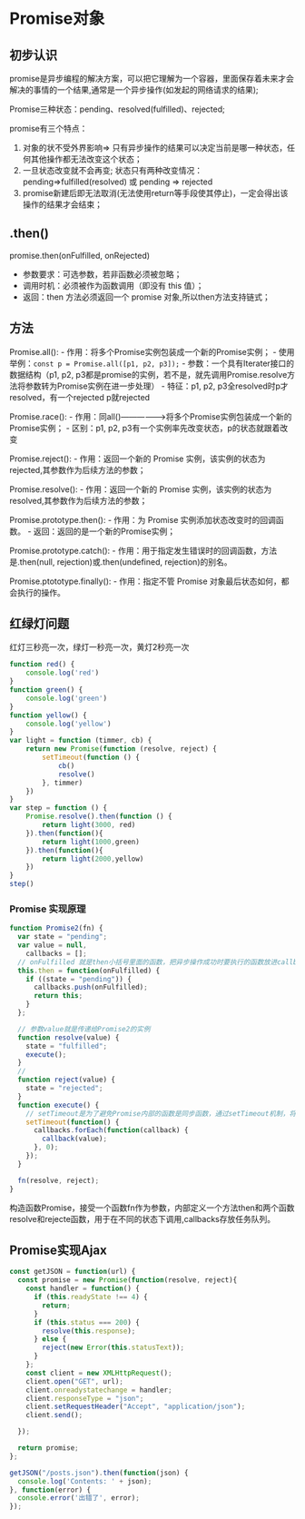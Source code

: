 # Promise对象


## 初步认识

promise是异步编程的解决方案，可以把它理解为一个容器，里面保存着未来才会解决的事情的一个结果,通常是一个异步操作(如发起的网络请求的结果);


Promise三种状态：pending、resolved(fulfilled)、rejected;

promise有三个特点：
1. 对象的状不受外界影响=> 只有异步操作的结果可以决定当前是哪一种状态，任何其他操作都无法改变这个状态；
2. 一旦状态改变就不会再变; 状态只有两种改变情况：pending=>fulfilled(resolved) 或 pending => rejected
3. promise新建后即无法取消(无法使用return等手段使其停止)，一定会得出该操作的结果才会结束；



<!--  -->
<!-- ### 基本用法 -->
<!--  -->
<!-- ## 目标:⭐ -->
<!-- - 理解 Promise 原理，能手动实现 Promise 源码; -->
<!-- - 弄懂 Generator 是如何实现异步编程的，即 Promise 与 Generator 与 async 之间的关系; -->
<!-- - 掌握co的实现方式，能自己实现 co ( Generator 函数的自动执行 ) 的代码; -->


## .then()

promise.then(onFulfilled, onRejected)
 
- 参数要求：可选参数，若非函数必须被忽略；
- 调用时机：必须被作为函数调用（即没有 this 值）；
- 返回：then 方法必须返回一个 promise 对象,所以then方法支持链式；



## 方法
Promise.all():
    - 作用：将多个Promise实例包装成一个新的Promise实例；
    - 使用举例：`const p = Promise.all([p1, p2, p3]);`
    - 参数：一个具有Iterater接口的数据结构（p1, p2, p3都是promise的实例，若不是，就先调用Promise.resolve方法将参数转为Promise实例在进一步处理）
    - 特征：p1, p2, p3全resolved时p才resolved，有一个rejected p就rejected

Promise.race():
    - 作用：同all()——————>将多个Promise实例包装成一个新的Promise实例；
    - 区别：p1, p2, p3有一个实例率先改变状态，p的状态就跟着改变


Promise.reject():
    - 作用：返回一个新的 Promise 实例，该实例的状态为rejected,其参数作为后续方法的参数；


Promise.resolve():
    - 作用：返回一个新的 Promise 实例，该实例的状态为resolved,其参数作为后续方法的参数；


Promise.prototype.then():
    - 作用：为 Promise 实例添加状态改变时的回调函数。
    - 返回：返回的是一个新的Promise实例；


Promise.prototype.catch():
    - 作用：用于指定发生错误时的回调函数，方法是.then(null, rejection)或.then(undefined, rejection)的别名。


Promise.ptototype.finally():
    - 作用：指定不管 Promise 对象最后状态如何，都会执行的操作。


## 红绿灯问题

红灯三秒亮一次，绿灯一秒亮一次，黄灯2秒亮一次


```javascript       
function red() {
    console.log('red')
}
function green() {
    console.log('green')
}
function yellow() {
    console.log('yellow')
}
var light = function (timmer, cb) {
    return new Promise(function (resolve, reject) {
        setTimeout(function () {
            cb()
            resolve()
        }, timmer)
    })
}
var step = function () {
    Promise.resolve().then(function () {
        return light(3000, red)
    }).then(function(){
        return light(1000,green)
    }).then(function(){
        return light(2000,yellow)
    })
}
step()
```



### Promise 实现原理 


```javascript
function Promise2(fn) {
  var state = "pending";
  var value = null,
    callbacks = [];
  // onFulfilled 就是then小括号里面的函数，把异步操作成功时要执行的函数放进callbacks队列
  this.then = function(onFulfilled) {
    if ((state = "pending")) {
      callbacks.push(onFulfilled);
      return this;
    }
  };

  // 参数value就是传递给Promise2的实例
  function resolve(value) {
    state = "fulfilled";
    execute();
  }
  //
  function reject(value) {
    state = "rejected";
  }
  function execute() {
    // setTimeout是为了避免Promise内部的函数是同步函数，通过setTimeout机制，将js放在任务执行的队尾
    setTimeout(function() {
      callbacks.forEach(function(callback) {
        callback(value);
      }, 0);
    });
  }

  fn(resolve, reject);
}
```

构造函数Promise，接受一个函数fn作为参数，内部定义一个方法then和两个函数resolve和rejecte函数，用于在不同的状态下调用,callbacks存放任务队列。


## Promise实现Ajax


```javascript
const getJSON = function(url) {
  const promise = new Promise(function(resolve, reject){
    const handler = function() {
      if (this.readyState !== 4) {
        return;
      }
      if (this.status === 200) {
        resolve(this.response);
      } else {
        reject(new Error(this.statusText));
      }
    };
    const client = new XMLHttpRequest();
    client.open("GET", url);
    client.onreadystatechange = handler;
    client.responseType = "json";
    client.setRequestHeader("Accept", "application/json");
    client.send();

  });

  return promise;
};

getJSON("/posts.json").then(function(json) {
  console.log('Contents: ' + json);
}, function(error) {
  console.error('出错了', error);
});
```

